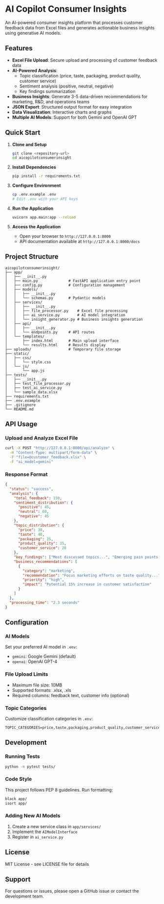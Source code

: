 # AI Copilot Consumer Insights

An AI-powered consumer insights platform that processes customer feedback data from Excel files and generates actionable business insights using generative AI models.

## Features

- **Excel File Upload**: Secure upload and processing of customer feedback data
- **AI-Powered Analysis**: 
  - Topic classification (price, taste, packaging, product quality, customer service)
  - Sentiment analysis (positive, neutral, negative)
  - Key findings summarization
- **Business Insights**: Generate 3-5 data-driven recommendations for marketing, R&D, and operations teams
- **JSON Export**: Structured output format for easy integration
- **Data Visualization**: Interactive charts and graphs
- **Multiple AI Models**: Support for both Gemini and OpenAI GPT

## Quick Start

1. **Clone and Setup**
   ```bash
   git clone <repository-url>
   cd aicopilotconsumerinsight
   ```

2. **Install Dependencies**
   ```bash
   pip install -r requirements.txt
   ```

3. **Configure Environment**
   ```bash
   cp .env.example .env
   # Edit .env with your API keys
   ```

4. **Run the Application**
   ```bash
   uvicorn app.main:app --reload
   ```

5. **Access the Application**
   - Open your browser to `http://127.0.0.1:8000`
   - API documentation available at `http://127.0.0.1:8000/docs`

## Project Structure

```
aicopilotconsumerinsight/
├── app/
│   ├── __init__.py
│   ├── main.py              # FastAPI application entry point
│   ├── config.py            # Configuration management
│   ├── models/
│   │   ├── __init__.py
│   │   └── schemas.py       # Pydantic models
│   ├── services/
│   │   ├── __init__.py
│   │   ├── file_processor.py    # Excel file processing
│   │   ├── ai_service.py        # AI model integration
│   │   └── insight_generator.py # Business insights generation
│   ├── api/
│   │   ├── __init__.py
│   │   └── endpoints.py     # API routes
│   └── templates/
│       ├── index.html       # Main upload interface
│       └── results.html     # Results display
├── uploads/                 # Temporary file storage
├── static/
│   ├── css/
│   │   └── style.css
│   └── js/
│       └── app.js
├── tests/
│   ├── __init__.py
│   ├── test_file_processor.py
│   ├── test_ai_service.py
│   └── sample_data.xlsx
├── requirements.txt
├── .env.example
├── .gitignore
└── README.md
```

## API Usage

### Upload and Analyze Excel File

```bash
curl -X POST "http://127.0.0.1:8000/api/analyze" \
  -H "Content-Type: multipart/form-data" \
  -F "file=@customer_feedback.xlsx" \
  -F "ai_model=gemini"
```

### Response Format

```json
{
  "status": "success",
  "analysis": {
    "total_feedback": 150,
    "sentiment_distribution": {
      "positive": 45,
      "neutral": 60,
      "negative": 45
    },
    "topic_distribution": {
      "price": 30,
      "taste": 40,
      "packaging": 25,
      "product_quality": 35,
      "customer_service": 20
    },
    "key_findings": ["Most discussed topics...", "Emerging pain points..."],
    "business_recommendations": [
      {
        "category": "marketing",
        "recommendation": "Focus marketing efforts on taste quality...",
        "priority": "high",
        "impact": "Potential 15% increase in customer satisfaction"
      }
    ]
  },
  "processing_time": "2.3 seconds"
}
```

## Configuration

### AI Models

Set your preferred AI model in `.env`:
- `gemini`: Google Gemini (default)
- `openai`: OpenAI GPT-4

### File Upload Limits

- Maximum file size: 10MB
- Supported formats: .xlsx, .xls
- Required columns: feedback text, customer info (optional)

### Topic Categories

Customize classification categories in `.env`:
```
TOPIC_CATEGORIES=price,taste,packaging,product_quality,customer_service,delivery,support
```

## Development

### Running Tests

```bash
python -m pytest tests/
```

### Code Style

This project follows PEP 8 guidelines. Run formatting:
```bash
black app/
isort app/
```

### Adding New AI Models

1. Create a new service class in `app/services/`
2. Implement the `AIModelInterface`
3. Register in `ai_service.py`

## License

MIT License - see LICENSE file for details

## Support

For questions or issues, please open a GitHub issue or contact the development team.